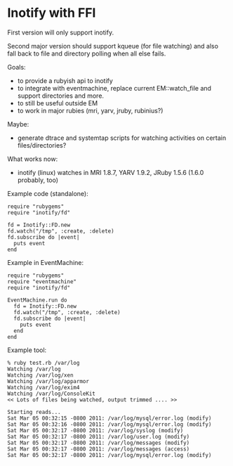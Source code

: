 # Inotify with FFI 

First version will only support inotify.

Second major version should support kqueue (for file watching)
and also fall back to file and directory polling when all else fails.

Goals:

* to provide a rubyish api to inotify
* to integrate with eventmachine, replace current EM::watch_file and support
  directories and more.
* to still be useful outside EM
* to work in major rubies (mri, yarv, jruby, rubinius?)

Maybe:

* generate dtrace and systemtap scripts for watching activities on certain
  files/directories?

What works now:

* inotify (linux) watches in MRI 1.8.7, YARV 1.9.2, JRuby 1.5.6 (1.6.0 probably, too)

Example code (standalone):

    require "rubygems"
    require "inotify/fd"

    fd = Inotify::FD.new
    fd.watch("/tmp", :create, :delete)
    fd.subscribe do |event|
      puts event
    end

Example in EventMachine:

    require "rubygems"
    require "eventmachine"
    require "inotify/fd"

    EventMachine.run do
      fd = Inotify::FD.new
      fd.watch("/tmp", :create, :delete)
      fd.subscribe do |event|
        puts event
      end
    end

Example tool:

    % ruby test.rb /var/log
    Watching /var/log
    Watching /var/log/xen
    Watching /var/log/apparmor
    Watching /var/log/exim4
    Watching /var/log/ConsoleKit
    << Lots of files being watched, output trimmed .... >>

    Starting reads...
    Sat Mar 05 00:32:15 -0800 2011: /var/log/mysql/error.log (modify)
    Sat Mar 05 00:32:16 -0800 2011: /var/log/mysql/error.log (modify)
    Sat Mar 05 00:32:17 -0800 2011: /var/log/syslog (modify)
    Sat Mar 05 00:32:17 -0800 2011: /var/log/user.log (modify)
    Sat Mar 05 00:32:17 -0800 2011: /var/log/messages (modify)
    Sat Mar 05 00:32:17 -0800 2011: /var/log/messages (access)
    Sat Mar 05 00:32:17 -0800 2011: /var/log/mysql/error.log (modify)


